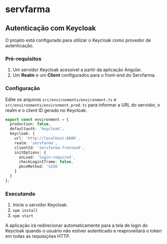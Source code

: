 # servfarma

## Autenticação com Keycloak

O projeto está configurado para utilizar o Keycloak como provedor de autenticação.

### Pré-requisitos

1. Um servidor Keycloak acessível a partir da aplicação Angular.
2. Um **Realm** e um **Client** configurados para o front-end do Servfarma.

### Configuração

Edite os arquivos `src/environments/environment.ts` e `src/environments/environment.prod.ts` para informar a URL do servidor, o realm e o client ID gerado no Keycloak:

```ts
export const environment = {
  production: false,
  defaultauth: 'keycloak',
  keycloak: {
    url: 'http://localhost:8080',
    realm: 'servfarma',
    clientId: 'servfarma-frontend',
    initOptions: {
      onLoad: 'login-required',
      checkLoginIframe: false,
      pkceMethod: 'S256'
    }
  }
};
```

### Executando

1. Inicie o servidor Keycloak.
2. `npm install`
3. `npm start`

A aplicação irá redirecionar automaticamente para a tela de login do Keycloak quando o usuário não estiver autenticado e reaproveitará o token em todas as requisições HTTP.
